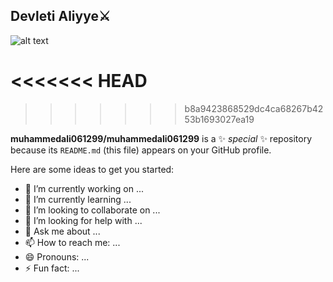 ## Devleti Aliyye⚔

![alt text](../Flag_of_Ottoman_Empire_(1517-1793).png) 







<<<<<<< HEAD
=======

>>>>>>> b8a9423868529dc4ca68267b4253b1693027ea19


**muhammedali061299/muhammedali061299** is a ✨ _special_ ✨ repository because its `README.md` (this file) appears on your GitHub profile.

Here are some ideas to get you started:

- 🔭 I’m currently working on ...
- 🌱 I’m currently learning ...
- 👯 I’m looking to collaborate on ...
- 🤔 I’m looking for help with ...
- 💬 Ask me about ...
- 📫 How to reach me: ...
- 😄 Pronouns: ...
- ⚡ Fun fact: ...

